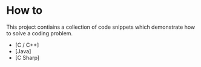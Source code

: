 # How to
This project contiains a collection of code snippets which demonstrate how to solve a coding problem.

- [C / C++]
- [Java]
- [C Sharp]

     
